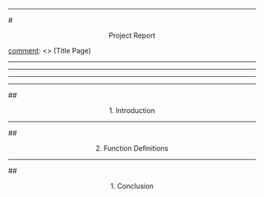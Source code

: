 ***
#<p align="center"> Project Report </p>
[comment]: <> (Title Page)
***
[comment]: <> (Table of Contents)
***
[comment]: <> (List of Figures)
***
[comment]: <> (List of Tables)
***
[comment]: <> (Intro - labeled with 1)
##<p align="center"> 1. Introduction </p>
***
[comment]: <> (How we plan to use the functions)
##<p align="center"> 2. Function Definitions </p>
***
[comment]: <> (Conclusion)
##<p align="center"> 1. Conclusion </p>